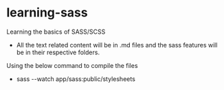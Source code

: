 # learning-sass

Learning the basics of SASS/SCSS

- All the text related content will be in .md files and the sass features will be in their respective folders.

Using the below command to compile the files
- sass --watch app/sass:public/stylesheets
